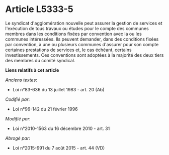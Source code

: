 # Article L5333-5

Le syndicat d'agglomération nouvelle peut assurer la gestion de services et l'exécution de tous travaux ou études pour le
compte des communes membres dans les conditions fixées par convention avec la ou les communes intéressées. Ils peuvent
demander, dans des conditions fixées par convention, à une ou plusieurs communes d'assurer pour son compte certaines
prestations de services et, le cas échéant, certains investissements. Ces conventions sont adoptées à la majorité des deux
tiers des membres du comité syndical.

**Liens relatifs à cet article**

_Anciens textes_:

  - Loi n°83-636 du 13 juillet 1983 - art. 20 (Ab)

_Codifié par_:

  - Loi n°96-142 du 21 février 1996

_Modifié par_:

  - Loi n°2010-1563 du 16 décembre 2010 - art. 31

_Abrogé par_:

  - Loi n°2015-991 du 7 août 2015 - art. 44 (VD)
